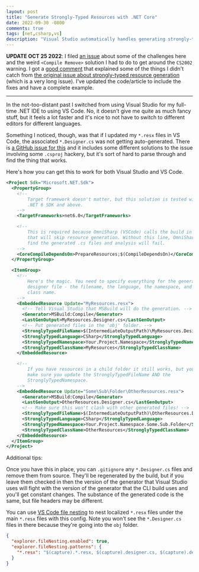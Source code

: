 ```yaml
---
layout: post
title: "Generate Strongly-Typed Resources with .NET Core"
date: 2022-09-30 -0800
comments: true
tags: [net,csharp,vs]
description: "Visual Studio automatically handles generating strongly-typed resources (*.Designer.cs from *.resx) but that doesn't work from VS Code or just the dotnet CLI. Here's how to fix it."
---
```


**UPDATE OCT 25 2022**: I filed [an issue](https://github.com/dotnet/msbuild/issues/8086) about some of the challenges here and the weird `<Compile Remove>` solution I had to do to get around the `CS2002` warning. I got a [good comment](https://github.com/dotnet/msbuild/issues/8086#issuecomment-1290568321) that explained some of the things I didn't catch from [the original issue about strongly-typed resource generation](https://github.com/dotnet/msbuild/issues/4751) (which is a very long issue). I've updated the code/article to include the fixes and have a complete example.

---

In the not-too-distant past I switched from using Visual Studio for my full-time .NET IDE to using VS Code. No, it doesn't give me quite as much fancy stuff, but it feels a lot faster and it's nice to not have to switch to different editors for different languages.

Something I noticed, though, was that if I updated my `*.resx` files in VS Code, the associated `*.Designer.cs` was not getting auto-generated. There is [a GitHub issue for this](https://github.com/dotnet/msbuild/issues/4751) and it includes some different solutions to the issue involving some `.csproj` hackery, but it's sort of hard to parse through and find the thing that works.

Here's how you can get this to work for both Visual Studio and VS Code.

```xml
<Project Sdk="Microsoft.NET.Sdk">
  <PropertyGroup>
    <!--
        Target framework doesn't matter, but this solution is tested with
        .NET 6 SDK and above.
    -->
    <TargetFrameworks>net6.0</TargetFrameworks>

    <!--
        This is required because OmniSharp (VSCode) calls the build in a way
        that will skip resource generation. Without this line, OmniSharp won't
        find the generated .cs files and analysis will fail.
    -->
    <CoreCompileDependsOn>PrepareResources;$(CompileDependsOn)</CoreCompileDependsOn>
  </PropertyGroup>

  <ItemGroup>
    <!--
        Here's the magic. You need to specify everything for the generated
        designer file - the filename, the language, the namespace, and the
        class name.
    -->
    <EmbeddedResource Update="MyResources.resx">
      <!-- Tell Visual Studio that MSBuild will do the generation. -->
      <Generator>MSBuild:Compile</Generator>
      <LastGenOutput>MyResources.Designer.cs</LastGenOutput>
      <!-- Put generated files in the 'obj' folder. -->
      <StronglyTypedFileName>$(IntermediateOutputPath)\MyResources.Designer.cs</StronglyTypedFileName>
      <StronglyTypedLanguage>CSharp</StronglyTypedLanguage>
      <StronglyTypedNamespace>Your.Project.Namespace</StronglyTypedNamespace>
      <StronglyTypedClassName>MyResources</StronglyTypedClassName>
    </EmbeddedResource>

    <!--
        If you have resources in a child folder it still works, but you need to
        make sure you update the StronglyTypedFileName AND the
        StronglyTypedNamespace.
    -->
    <EmbeddedResource Update="Some\Sub\Folder\OtherResources.resx">
      <Generator>MSBuild:Compile</Generator>
      <LastGenOutput>OtherResources.Designer.cs</LastGenOutput>
      <!-- Make sure this won't clash with other generated files! -->
      <StronglyTypedFileName>$(IntermediateOutputPath)\OtherResources.Designer.cs</StronglyTypedFileName>
      <StronglyTypedLanguage>CSharp</StronglyTypedLanguage>
      <StronglyTypedNamespace>Your.Project.Namespace.Some.Sub.Folder</StronglyTypedNamespace>
      <StronglyTypedClassName>OtherResources</StronglyTypedClassName>
    </EmbeddedResource>
  </ItemGroup>
</Project>
```

Additional tips:

Once you have this in place, you can `.gitignore` any `*.Designer.cs` files and remove them from source. They'll be regenerated by the build, but if you leave them checked in then the version of the generator that Visual Studio uses will fight with the version of the generator that the CLI build uses and you'll get constant changes. The substance of the generated code is the same, but file headers may be different.

You can use [VS Code file nesting](https://code.visualstudio.com/updates/v1_67#_explorer-file-nesting) to nest localized `*.resx` files under the main `*.resx` files with this config. Note you won't see the `*.Designer.cs` files in there because they're going into the `obj` folder.

```json
{
  "explorer.fileNesting.enabled": true,
  "explorer.fileNesting.patterns": {
    "*.resx": "$(capture).*.resx, $(capture).designer.cs, $(capture).designer.vb"
  }
}
```
